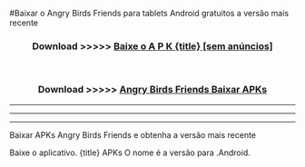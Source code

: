 #Baixar o Angry Birds Friends   para tablets Android gratuitos a versão mais recente


<div align="center">
<h3>Download >>>>> <a href="https://pt-web.web.app/?pt= {title}">Baixe o A P K {title} [sem anúncios]</a></h3><br>

<h3>Download >>>>> <a href="https://pt-web.web.app/?pt= {title}">Angry Birds Friends  Baixar APKs</a></h3>
</div>

----------------------------------------------------------

----------------------------------------------------------

----------------------------------------------------------

Baixar APKs Angry Birds Friends  e obtenha a versão mais recente

Baixe o aplicativo. {title} APKs O nome é a versão para .Android.


